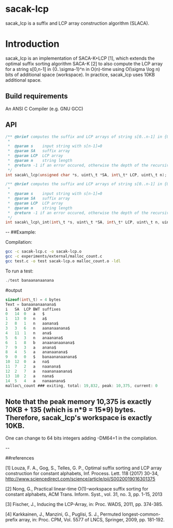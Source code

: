 # sacak-lcp

sacak\_lcp is a suffix and LCP array construction algorithm (SLACA).

# Introduction

sacak\_lcp is an implementation of SACA-K+LCP [1], which extends the optimal
suffix sorting algorithm SACA-K [2] to also compute the LCP array for a string
s[0,n-1] in {0..\sigma-1}^n in O(n)-time using O(\sigma \log n) bits of
additional space (workspace). In practice, sacak\_lcp uses 10KB additional
space.


## Build requirements
An ANSI C Compiler (e.g. GNU GCC)


## API
```c
/** @brief computes the suffix and LCP arrays of string s[0..n-1] in {0..255}^n
 *
 *  @param s    input string with s[n-1]=0
 *  @param SA   suffix array 
 *  @param LCP  LCP array 
 *  @param n    string length
 *  @return -1 if an error occured, otherwise the depth of the recursive calls.
 */
int sacak\_lcp(unsigned char *s, uint\_t *SA, int\_t* LCP, uint\_t n);

/** @brief computes the suffix and LCP arrays of string s[0..n-1] in {0..k}^n
 *
 *  @param s    input string with s[n-1]=0
 *  @param SA   suffix array 
 *  @param LCP  LCP array 
 *  @param n    string length
 *  @return -1 if an error occured, otherwise the depth of the recursive calls.
 */
int sacak\_lcp\_int(int\_t *s, uint\_t *SA, int\_t* LCP, uint\_t n, uint\_t k);
```

--
##Example:

Compilation:

```sh
gcc -c sacak-lcp.c -o sacak-lcp.o
gcc -c experiments/external/malloc_count.c
gcc test.c -o test sacak-lcp.o malloc_count.o -ldl
```

To run a test:

```c
./test banaananaanana
```

#output

```c
sizeof(int\_t) = 4 bytes
Text = banaananaanana$
i	SA	LCP	BWT	suffixes
0	14	0	a	$
1	13	0	n	a$
2	8	1	n	aanana$
3	3	6	n	aananaanana$
4	11	1	n	ana$
5	6	3	n	anaanana$
6	1	8	b	anaananaanana$
7	9	3	a	anana$
8	4	5	a	ananaanana$
9	0	0	$	banaananaanana$
10	12	0	a	na$
11	7	2	a	naanana$
12	2	7	a	naananaanana$
13	10	2	a	nana$
14	5	4	a	nanaanana$
malloc\_count ### exiting, total: 19,832, peak: 10,375, current: 0
```

Note that the peak memory 10,375 is exactly 10KB + 135 (which is n\*9 = 15\*9) bytes.
Therefore, sacak\_lcp's workspace is exactly 10KB.
--

One can change to 64 bits integers adding -DM64=1 in the compilation.

--

##references

\[1\] Louza, F. A., Gog, S., Telles, G. P., Optimal suffix sorting and LCP array construction for constant alphabets, Inf. Process. Lett. 118 (2017) 30-34, http://www.sciencedirect.com/science/article/pii/S0020019016301375

\[2\] Nong, G., Practical linear-time O(1)-workspace suffix sorting for constant alphabets, ACM Trans. Inform. Syst., vol. 31, no. 3, pp. 1-15, 2013

\[3\] Fischer, J., Inducing the LCP-Array, in: Proc. WADS, 2011, pp. 374-385.

\[4\] Karkkainen, J., Manzini, G., Puglisi, S. J., Permuted longest-common-prefix array, in: Proc. CPM, Vol. 5577 of LNCS, Springer, 2009, pp. 181-192.

